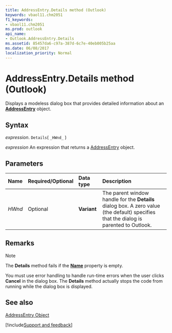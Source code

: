 ```yaml
---
title: AddressEntry.Details method (Outlook)
keywords: vbaol11.chm2051
f1_keywords:
- vbaol11.chm2051
ms.prod: outlook
api_name:
- Outlook.AddressEntry.Details
ms.assetid: 85457da6-c97a-387d-6c7e-40eb005b25aa
ms.date: 06/08/2017
localization_priority: Normal
---
```



# AddressEntry.Details method (Outlook)

Displays a modeless dialog box that provides detailed information about an **[AddressEntry](Outlook.AddressEntry.md)** object.


## Syntax

_expression_. `Details`( `_HWnd_` )

 _expression_ An expression that returns a [AddressEntry](Outlook.AddressEntry.md) object.


## Parameters



|Name|Required/Optional|Data type|Description|
|:-----|:-----|:-----|:-----|
| _HWnd_|Optional| **Variant**|The parent window handle for the **Details** dialog box. A zero value (the default) specifies that the dialog is parented to Outlook.|

## Remarks


> [!NOTE] 
> The **Details** method fails if the **[Name](Outlook.AddressEntry.Name.md)** property is empty.

You must use error handling to handle run-time errors when the user clicks **Cancel** in the dialog box. The **Details** method actually stops the code from running while the dialog box is displayed.


## See also


[AddressEntry Object](Outlook.AddressEntry.md)

[!include[Support and feedback](~/includes/feedback-boilerplate.md)]